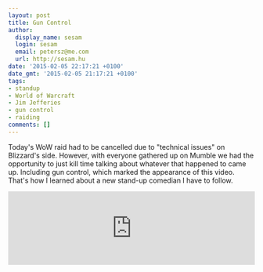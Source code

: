 ```yaml
---
layout: post
title: Gun Control
author:
  display_name: sesam
  login: sesam
  email: petersz@me.com
  url: http://sesam.hu
date: '2015-02-05 22:17:21 +0100'
date_gmt: '2015-02-05 21:17:21 +0100'
tags:
- standup
- World of Warcraft
- Jim Jefferies
- gun control
- raiding
comments: []
---
```


Today's WoW raid had to be cancelled due to "technical issues" on Blizzard's side. However, with everyone gathered up on Mumble we had the opportunity to just kill time talking about whatever that happened to came up. Including gun control, which marked the appearance of this video. That's how I learned about a new stand-up comedian I have to follow.

<div class="iframe-container">
<iframe src="https://www.youtube.com/embed/7OZIOE6aMBk" width="100%" frameborder="0" allow="accelerometer; autoplay; clipboard-write; encrypted-media; gyroscope; picture-in-picture" allowfullscreen></iframe>
</div>

